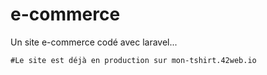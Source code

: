 # e-commerce
Un site e-commerce codé avec laravel...

    #Le site est déjà en production sur mon-tshirt.42web.io
